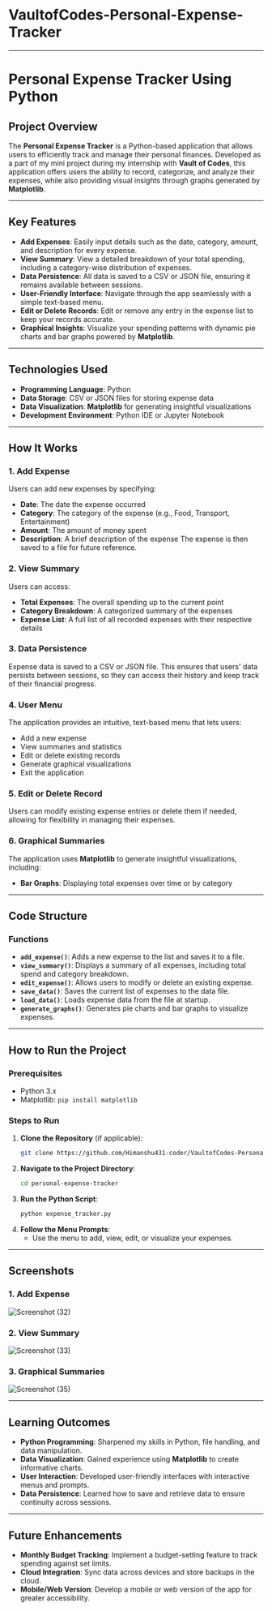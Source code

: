 # VaultofCodes-Personal-Expense-Tracker

---

# **Personal Expense Tracker Using Python**

## Project Overview

The **Personal Expense Tracker** is a Python-based application that allows users to efficiently track and manage their personal finances. Developed as a part of my mini project during my internship with **Vault of Codes**, this application offers users the ability to record, categorize, and analyze their expenses, while also providing visual insights through graphs generated by **Matplotlib**.

---

## Key Features

- **Add Expenses**: Easily input details such as the date, category, amount, and description for every expense.
- **View Summary**: View a detailed breakdown of your total spending, including a category-wise distribution of expenses.
- **Data Persistence**: All data is saved to a CSV or JSON file, ensuring it remains available between sessions.
- **User-Friendly Interface**: Navigate through the app seamlessly with a simple text-based menu.
- **Edit or Delete Records**: Edit or remove any entry in the expense list to keep your records accurate.
- **Graphical Insights**: Visualize your spending patterns with dynamic pie charts and bar graphs powered by **Matplotlib**.

---

## Technologies Used

- **Programming Language**: Python
- **Data Storage**: CSV or JSON files for storing expense data
- **Data Visualization**: **Matplotlib** for generating insightful visualizations
- **Development Environment**: Python IDE or Jupyter Notebook

---

## How It Works

### 1. **Add Expense**
Users can add new expenses by specifying:
  - **Date**: The date the expense occurred
  - **Category**: The category of the expense (e.g., Food, Transport, Entertainment)
  - **Amount**: The amount of money spent
  - **Description**: A brief description of the expense
The expense is then saved to a file for future reference.

### 2. **View Summary**
Users can access:
  - **Total Expenses**: The overall spending up to the current point
  - **Category Breakdown**: A categorized summary of the expenses
  - **Expense List**: A full list of all recorded expenses with their respective details

### 3. **Data Persistence**
Expense data is saved to a CSV or JSON file. This ensures that users' data persists between sessions, so they can access their history and keep track of their financial progress.

### 4. **User Menu**
The application provides an intuitive, text-based menu that lets users:
  - Add a new expense
  - View summaries and statistics
  - Edit or delete existing records
  - Generate graphical visualizations
  - Exit the application

### 5. **Edit or Delete Record**
Users can modify existing expense entries or delete them if needed, allowing for flexibility in managing their expenses.

### 6. **Graphical Summaries**
The application uses **Matplotlib** to generate insightful visualizations, including:
  - **Bar Graphs**: Displaying total expenses over time or by category

---

## Code Structure

### Functions

- **`add_expense()`**: Adds a new expense to the list and saves it to a file.
- **`view_summary()`**: Displays a summary of all expenses, including total spend and category breakdown.
- **`edit_expense()`**: Allows users to modify or delete an existing expense.
- **`save_data()`**: Saves the current list of expenses to the data file.
- **`load_data()`**: Loads expense data from the file at startup.
- **`generate_graphs()`**: Generates pie charts and bar graphs to visualize expenses.

---

## How to Run the Project

### Prerequisites

- Python 3.x
- Matplotlib: `pip install matplotlib`

### Steps to Run

1. **Clone the Repository** (if applicable):
   ```bash
   git clone https://github.com/Himanshu431-coder/VaultofCodes-Personal-Expense-Tracker/
   ```
2. **Navigate to the Project Directory**:
   ```bash
   cd personal-expense-tracker
   ```
3. **Run the Python Script**:
   ```bash
   python expense_tracker.py
   ```
4. **Follow the Menu Prompts**:
   - Use the menu to add, view, edit, or visualize your expenses.

---

## Screenshots

### 1. Add Expense
![Screenshot (32)](https://github.com/user-attachments/assets/77c17ade-77ef-4345-8c74-0f782cc6eb3e)

### 2. View Summary
![Screenshot (33)](https://github.com/user-attachments/assets/e06ef4e6-b86b-4493-9ebd-342aef1343d0)

### 3. Graphical Summaries
![Screenshot (35)](https://github.com/user-attachments/assets/46f3408c-e64f-433e-9fa0-eaec70c4c046)

---

## Learning Outcomes

- **Python Programming**: Sharpened my skills in Python, file handling, and data manipulation.
- **Data Visualization**: Gained experience using **Matplotlib** to create informative charts.
- **User Interaction**: Developed user-friendly interfaces with interactive menus and prompts.
- **Data Persistence**: Learned how to save and retrieve data to ensure continuity across sessions.

---

## Future Enhancements

- **Monthly Budget Tracking**: Implement a budget-setting feature to track spending against set limits.
- **Cloud Integration**: Sync data across devices and store backups in the cloud.
- **Mobile/Web Version**: Develop a mobile or web version of the app for greater accessibility.



